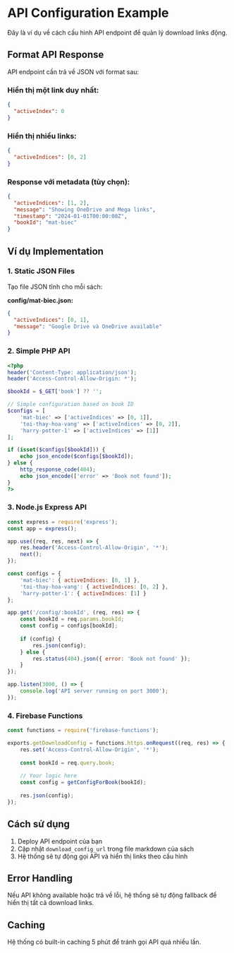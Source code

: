 # API Configuration Example

Đây là ví dụ về cách cấu hình API endpoint để quản lý download links động.

## Format API Response

API endpoint cần trả về JSON với format sau:

### Hiển thị một link duy nhất:
```json
{
  "activeIndex": 0
}
```

### Hiển thị nhiều links:
```json
{
  "activeIndices": [0, 2]
}
```

### Response với metadata (tùy chọn):
```json
{
  "activeIndices": [1, 2],
  "message": "Showing OneDrive and Mega links",
  "timestamp": "2024-01-01T00:00:00Z",
  "bookId": "mat-biec"
}
```

## Ví dụ Implementation

### 1. Static JSON Files
Tạo file JSON tĩnh cho mỗi sách:

**config/mat-biec.json:**
```json
{
  "activeIndices": [0, 1],
  "message": "Google Drive và OneDrive available"
}
```

### 2. Simple PHP API
```php
<?php
header('Content-Type: application/json');
header('Access-Control-Allow-Origin: *');

$bookId = $_GET['book'] ?? '';

// Simple configuration based on book ID
$configs = [
    'mat-biec' => ['activeIndices' => [0, 1]],
    'toi-thay-hoa-vang' => ['activeIndices' => [0, 2]],
    'harry-potter-1' => ['activeIndices' => [1]]
];

if (isset($configs[$bookId])) {
    echo json_encode($configs[$bookId]);
} else {
    http_response_code(404);
    echo json_encode(['error' => 'Book not found']);
}
?>
```

### 3. Node.js Express API
```javascript
const express = require('express');
const app = express();

app.use((req, res, next) => {
    res.header('Access-Control-Allow-Origin', '*');
    next();
});

const configs = {
    'mat-biec': { activeIndices: [0, 1] },
    'toi-thay-hoa-vang': { activeIndices: [0, 2] },
    'harry-potter-1': { activeIndices: [1] }
};

app.get('/config/:bookId', (req, res) => {
    const bookId = req.params.bookId;
    const config = configs[bookId];
    
    if (config) {
        res.json(config);
    } else {
        res.status(404).json({ error: 'Book not found' });
    }
});

app.listen(3000, () => {
    console.log('API server running on port 3000');
});
```

### 4. Firebase Functions
```javascript
const functions = require('firebase-functions');

exports.getDownloadConfig = functions.https.onRequest((req, res) => {
    res.set('Access-Control-Allow-Origin', '*');
    
    const bookId = req.query.book;
    
    // Your logic here
    const config = getConfigForBook(bookId);
    
    res.json(config);
});
```

## Cách sử dụng

1. Deploy API endpoint của bạn
2. Cập nhật `download_config_url` trong file markdown của sách
3. Hệ thống sẽ tự động gọi API và hiển thị links theo cấu hình

## Error Handling

Nếu API không available hoặc trả về lỗi, hệ thống sẽ tự động fallback để hiển thị tất cả download links.

## Caching

Hệ thống có built-in caching 5 phút để tránh gọi API quá nhiều lần.
